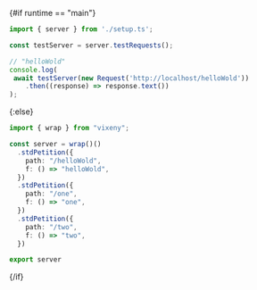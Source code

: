 <script>
    export let runtime = "main";
</script>

{#if runtime == "main"}

```ts
import { server } from './setup.ts';

const testServer = server.testRequests();

// "helloWold"
console.log(
 await testServer(new Request('http://localhost/helloWold'))
    .then((response) => response.text())
);
```

{:else}

```ts
import { wrap } from "vixeny";

const server = wrap()()
  .stdPetition({
    path: "/helloWold",
    f: () => "helloWold",
  })
  .stdPetition({
    path: "/one",
    f: () => "one",
  })
  .stdPetition({
    path: "/two",
    f: () => "two",
  })

export server
```

{/if}
